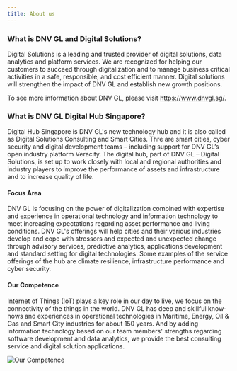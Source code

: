 ```yaml
---
title: About us
---
```

### What is DNV GL and Digital Solutions?

Digital Solutions is a leading and trusted provider of digital solutions, data analytics and platform services. We are recognized for helping our customers to succeed through digitalization and to manage business critical activities in a safe, responsible, and cost efficient manner. Digital solutions will strengthen the impact of DNV GL and establish new growth positions. 

To see more information about DNV GL, please visit https://www.dnvgl.sg/. 

### What is DNV GL Digital Hub Singapore? 

Digital Hub Singapore is DNV GL's new technology hub and it is also called as Digital Solutions Consulting and Smart Cities. Thre are smart cities, cyber security and digital development teams – including support for DNV GL’s open industry platform Veracity. The digital hub, part of DNV GL – Digital Solutions, is set up to work closely with local and regional authorities and industry players to improve the performance of assets and infrastructure and to increase quality of life.

#### Focus Area

DNV GL is focusing on the power of digitalization combined with expertise and experience in operational technology and information technology to meet increasing expectations regarding asset performance and living conditions. DNV GL's offerings will help cities and their various industries develop and cope with stressors and expected and unexpected change through advisory services, predictive analytics, applications development and standard setting for digital technologies. Some examples of the service offerings of the hub are climate resilience, infrastructure performance and cyber security.

#### Our Competence

Internet of Things (IoT) plays a key role in our day to live, we focus on the connectivity of the things in the world. DNV GL has deep and skillful know-hows and experiences in operational technologies in Maritime, Energy, Oil & Gas and Smart City industries for about 150 years. And by adding information technology based on our team members' strengths regarding software development and data analytics, we provide the best consulting service and digital solution applications. 

![Our Competence](DS_Singapore_OurCompetence.png)